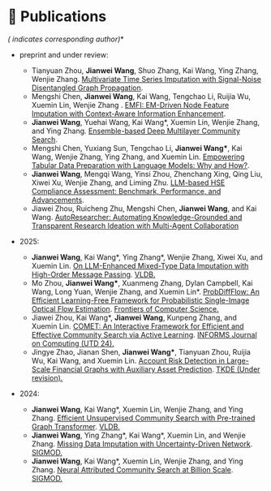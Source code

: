 # 📄 Publications

**(* indicates corresponding author)**

* preprint and under review:
  + Tianyuan Zhou, **Jianwei Wang**, Shuo Zhang, Kai Wang, Ying Zhang, Wenjie Zhang. [Multivariate Time Series Imputation with Signal-Noise Disentangled Graph Propagation](). 
  + Mengshi Chen, **Jianwei Wang**, Kai Wang, Tengchao Li, Ruijia Wu, Xuemin Lin, Wenjie Zhang . [EMFI: EM-Driven Node Feature Imputation with Context-Aware Information Enhancement](). 
  + **Jianwei Wang**, Yuehai Wang, Kai Wang\*, Xuemin Lin, Wenjie Zhang, and Ying Zhang. [Ensemble-based Deep Multilayer Community Search](https://arxiv.org/abs/2501.02194).
  + Mengshi Chen, Yuxiang Sun, Tengchao Li, **Jianwei Wang\***, Kai Wang, Wenjie Zhang, Ying Zhang, and Xuemin Lin. [Empowering Tabular Data Preparation with Language Models: Why and How?](https://arxiv.org/abs/2508.01556). 
  + **Jianwei Wang**, Mengqi Wang, Yinsi Zhou, Zhenchang Xing, Qing Liu, Xiwei Xu, Wenjie Zhang, and Liming Zhu. [LLM-based HSE Compliance Assessment: Benchmark, Performance, and Advancements](https://arxiv.org/pdf/2505.22959).
  + Jiawei Zhou, Ruicheng Zhu, Mengshi Chen, **Jianwei Wang**, and Kai Wang. [AutoResearcher: Automating Knowledge-Grounded and Transparent Research Ideation with Multi-Agent Collaboration](https://github.com/valleysprings/AutoResearcher)

* 2025:
  + **Jianwei Wang**, Kai Wang\*, Ying Zhang\*, Wenjie Zhang, Xiwei Xu, and Xuemin Lin. [On LLM-Enhanced Mixed-Type Data Imputation with High-Order Message Passing](https://arxiv.org/abs/2501.02191). <u> VLDB.</u>
  + Mo Zhou, **Jianwei Wang\***, Xuanmeng Zhang, Dylan Campbell, Kai Wang, Long Yuan, Wenjie Zhang, and Xuemin Lin\*. [ProbDiffFlow: An Efficient Learning-Free Framework for Probabilistic Single-Image Optical Flow Estimation](https://journal.hep.com.cn/fcs/EN/10.1007/s11704-025-50259-6). <u>Frontiers of Computer Science.</u>
  + Jiawei Zhou, Kai Wang\*, **Jianwei Wang**, Kunpeng Zhang, and Xuemin Lin. [COMET: An Interactive Framework for Efficient and Effective Community Search via Active Learning](https://pubsonline.informs.org/doi/suppl/10.1287/ijoc.2024.0834). <u>INFORMS Journal on Computing (UTD 24).</u>
  + Jingye Zhao, Jianan Shen, **Jianwei Wang\***, Tianyuan Zhou, Ruijia Wu, Kai Wang, and Xuemin Lin. [Account Risk Detection in Large-Scale Financial Graphs with Auxiliary Asset Prediction](). <u>TKDE (Under revision).</u>

* 2024:
  + **Jianwei Wang**, Kai Wang\*, Xuemin Lin, Wenjie Zhang, and Ying Zhang. [Efficient Unsupervised Community Search with Pre-trained Graph Transformer](https://www.vldb.org/pvldb/vol17/p2227-wang.pdf). <u>VLDB.</u>
  + **Jianwei Wang**, Ying Zhang\*, Kai Wang\*, Xuemin Lin, and Wenjie Zhang. [Missing Data Imputation with Uncertainty-Driven Network](https://dl.acm.org/doi/10.1145/3654920). <u>SIGMOD.</u>
  + **Jianwei Wang**, Kai Wang\*, Xuemin Lin, Wenjie Zhang, and Ying Zhang. [Neural Attributed Community Search at Billion Scale](https://arxiv.org/abs/2403.18874). <u>SIGMOD.</u>